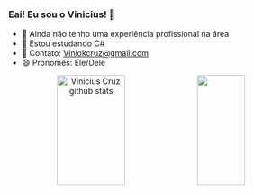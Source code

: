 ### Eai! Eu sou o Vinicius! 👋

- 📱 Ainda não tenho uma experiência profissional na área
- 🌱 Estou estudando C#
- 💬 Contato: Viniokcruz@gmail.com
- 😄 Pronomes: Ele/Dele


<p align="center">
<img width="49%" height="195px" src="https://github-readme-stats.vercel.app/api?username=cruz0203&show_icons=true&count_private=true&hide_border=true&title_color=00bfff&icon_color=87cefa&text_color=0fffff&bg_color=0d1117" alt="Vinicius Cruz github stats" />
  <img width="41%" height="195px" src="https://github-readme-stats.vercel.app/api/top-langs/?username=cruz0203&layout=compact&hide_border=true&title_color=87cefa&text_color=ffffff&bg_color=0d1117" />
</p>

